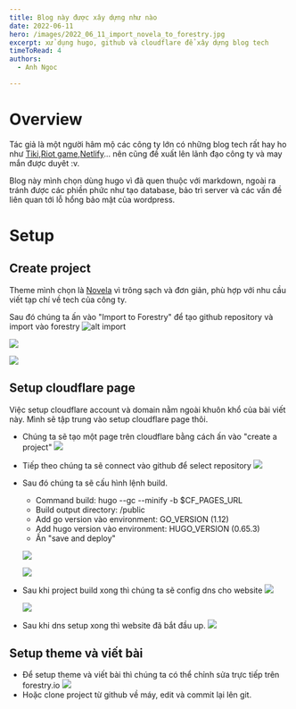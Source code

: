 ```yaml
---
title: Blog này được xây dựng như nào
date: 2022-06-11
hero: /images/2022_06_11_import_novela_to_forestry.jpg
excerpt: xử dụng hugo, github và cloudflare để xây dựng blog tech
timeToRead: 4
authors:
  - Anh Ngoc

---
```


# Overview
Tác giả là một người hâm mộ các công ty lớn có những blog tech rất hay ho như [Tiki](https://engineering.tiki.vn/),[Riot game](https://technology.riotgames.com/),[Netlify](https://www.netlify.com/blog/tags/engineering/)... nên cũng đề xuất lên lãnh đạo công ty và may mắn được duyêt :v.

Blog này mình chọn dùng hugo vì đã quen thuộc với markdown, ngoài ra tránh được các phiền phức như tạo database, bảo trì server và các vấn đề liên quan tới lỗ hổng bảo mật của wordpress.



# Setup
## Create project
Theme mình chọn là [Novela](https://themes.gohugo.io/themes/hugo-theme-novela/) vì trông sạch và đơn giản, phù hợp với nhu cầu viết tạp chí về tech của công ty.

Sau đó chúng ta ấn vào "Import to Forestry" để tạo github repository và import vào forestry
![alt import](/images/2022_06_11_import_novela_to_forestry.jpg)

![](/images/2022-06-11-create-github-repo.jpg)

![](/images/2022_06_11_import_done.jpg)

## Setup cloudflare page
Việc setup cloudflare account và domain nằm ngoài khuôn khổ của bài viết này. Mình sẽ tập trung vào setup cloudflare page thôi.

- Chúng ta sẽ tạo một page trên cloudflare bằng cách ấn vào "create a project"
    ![](/images/2022_06_11_cloudflare_create_project.jpg)
- Tiếp theo chúng ta sẽ connect vào github để select repository
    ![](/images/2022_06_11_connect_git.jpg)
- Sau đó chúng ta sẽ cấu hình lệnh build.
    - Command build: hugo --gc --minify -b $CF_PAGES_URL
    - Build output directory: /public
    - Add go version vào environment: GO_VERSION (1.12)
    - Add hugo version vào environment: HUGO_VERSION (0.65.3)
    - Ấn "save and deploy"

    ![](/images/2022_06_11_setup_config.jpg)

    ![](/images/2022-06-11-build_complete.jpg)

- Sau khi project build xong thì chúng ta sẽ config dns cho website
    ![](/images/2022_06_11_configure_dns.jpg)

    ![](/images/2022-06-11-done-dns.jpg)
- Sau khi dns setup xong thì website đã bắt đầu up.
    ![](/images/2022-06-11-website-up.jpg)

## Setup theme và viết bài
-  Để setup theme và viết bài thì chúng ta có thể chỉnh sửa trực tiếp trên forestry.io
    ![](/images/2022_06_11_forestry.jpg)
- Hoặc clone project từ github về máy, edit và commit lại lên git.


